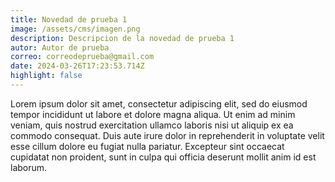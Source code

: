 ```yaml
---
title: Novedad de prueba 1
image: /assets/cms/imagen.png
description: Descripcion de la novedad de prueba 1
autor: Autor de prueba
correo: correodeprueba@gmail.com
date: 2024-03-26T17:23:53.714Z
highlight: false
---
```

<!--StartFragment-->

Lorem ipsum dolor sit amet, consectetur adipiscing elit, sed do eiusmod tempor incididunt ut labore et dolore magna aliqua. Ut enim ad minim veniam, quis nostrud exercitation ullamco laboris nisi ut aliquip ex ea commodo consequat. Duis aute irure dolor in reprehenderit in voluptate velit esse cillum dolore eu fugiat nulla pariatur. Excepteur sint occaecat cupidatat non proident, sunt in culpa qui officia deserunt mollit anim id est laborum.

<!--EndFragment-->